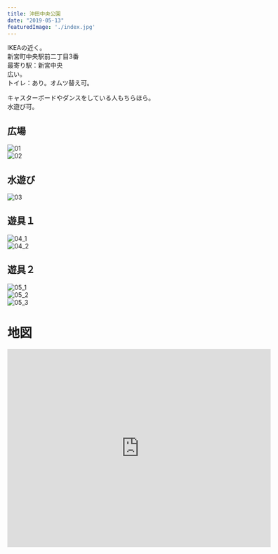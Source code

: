 ```yaml
---
title: 沖田中央公園
date: "2019-05-13"
featuredImage: './index.jpg'
---
```


IKEAの近く。  
新宮町中央駅前二丁目3番  
最寄り駅：新宮中央  
広い。  
トイレ：あり。オムツ替え可。  

<!-- end --> 
キャスターボードやダンスをしている人もちらほら。  
水遊び可。  

## 広場
![01](./01.jpg)  
![02](./02.jpg)

## 水遊び
![03](./03.jpg)

## 遊具１
![04_1](./04_1.jpg)  
![04_2](./04_2.jpg)

## 遊具２
![05_1](./05_1.jpg)  
![05_2](./05_2.jpg)  
![05_3](./05_3.jpg)


# 地図
<iframe src="https://www.google.com/maps/embed?pb=!1m18!1m12!1m3!1d3318.9353103250687!2d130.45016271516226!3d33.71062278070028!2m3!1f0!2f0!3f0!3m2!1i1024!2i768!4f13.1!3m3!1m2!1s0x35418860852307d7%3A0xac4d3994a5034003!2z5rKW55Sw5Lit5aSu5YWs5ZyS!5e0!3m2!1sja!2sjp!4v1558027787851!5m2!1sja!2sjp" width="600" height="450" frameborder="0" style="border:0" allowfullscreen></iframe>